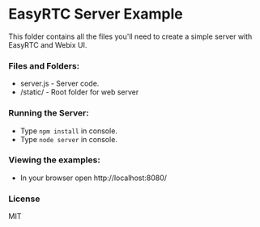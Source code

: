 EasyRTC Server Example
======================

This folder contains all the files you'll need to create a simple server with EasyRTC and Webix UI.

### Files and Folders:

 - server.js - Server code.
 - /static/ - Root folder for web server


### Running the Server:

 - Type `npm install` in console.
 - Type `node server` in console.


### Viewing the examples:


 - In your browser open http://localhost:8080/


### License

 MIT